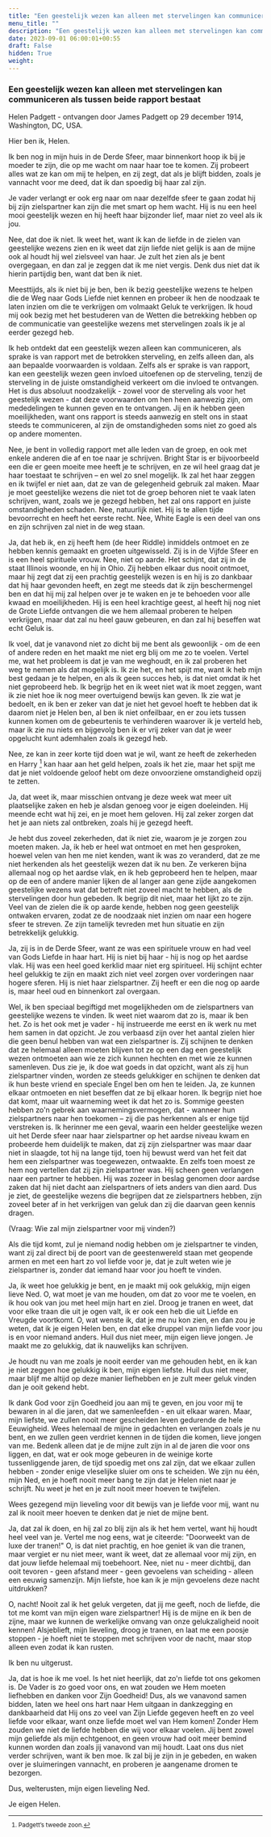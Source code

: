 ```yaml
---
title: "Een geestelijk wezen kan alleen met stervelingen kan communiceren als tussen beide rapport bestaat"
menu_title: ""
description: "Een geestelijk wezen kan alleen met stervelingen kan communiceren als tussen beide rapport bestaat"
date: 2023-09-01 06:00:01+00:55
draft: False
hidden: True
weight:
---
```

### Een geestelijk wezen kan alleen met stervelingen kan communiceren als tussen beide rapport bestaat

Helen Padgett - ontvangen door James Padgett op 29 december 1914, Washington, DC, USA.

Hier ben ik, Helen.

Ik ben nog in mijn huis in de Derde Sfeer, maar binnenkort hoop ik bij je moeder te zijn, die op me wacht om naar haar toe te komen. Zij probeert alles wat ze kan om mij te helpen, en zij zegt, dat als je blijft bidden, zoals je vannacht voor me deed, dat ik dan spoedig bij haar zal zijn.

Je vader verlangt er ook erg naar om naar dezelfde sfeer te gaan zodat hij bij zijn zielspartner kan zijn die met smart op hem wacht. Hij is nu een heel mooi geestelijk wezen en hij heeft haar bijzonder lief, maar niet zo veel als ik jou.

Nee, dat doe ik niet. Ik weet het, want ik kan de liefde in de zielen van geestelijke wezens zien en ik weet dat zijn liefde niet gelijk is aan de mijne ook al houdt hij wel zielsveel van haar. Je zult het zien als je bent overgegaan, en dan zal je zeggen dat ik me niet vergis. Denk dus niet dat ik hierin partijdig ben, want dat ben ik niet.

Meesttijds, als ik niet bij je ben, ben ik bezig geestelijke wezens te helpen die de Weg naar Gods Liefde niet kennen en probeer ik hen de noodzaak te laten inzien om die te verkrijgen om volmaakt Geluk te verkrijgen. Ik houd mij ook bezig met het bestuderen van de Wetten die betrekking hebben op de communicatie van geestelijke wezens met stervelingen zoals ik je al eerder gezegd heb.

Ik heb ontdekt dat een geestelijk wezen alleen kan communiceren, als sprake is van rapport met de betrokken sterveling, en zelfs alleen dan, als aan bepaalde voorwaarden is voldaan. Zelfs als er sprake is van rapport, kan een geestelijk wezen geen invloed uitoefenen op de sterveling, tenzij de sterveling in de juiste omstandigheid verkeert om die invloed te ontvangen. Het is dus absoluut noodzakelijk - zowel voor de sterveling als voor het geestelijk wezen - dat deze voorwaarden om hen heen aanwezig zijn, om mededelingen te kunnen geven en te ontvangen. Jij en ik hebben geen moeilijkheden, want ons rapport is steeds aanwezig en stelt ons in staat steeds te communiceren, al zijn de omstandigheden soms niet zo goed als op andere momenten.

Nee, je bent in volledig rapport met alle leden van de groep, en ook met enkele anderen die af en toe naar je schrijven. Bright Star is er bijvoorbeeld een die er geen moeite mee heeft je te schrijven, en ze wil heel graag dat je haar toestaat te schrijven – en wel zo snel mogelijk. Ik zal het haar zeggen en ik twijfel er niet aan, dat ze van de gelegenheid gebruik zal maken. Maar je moet geestelijke wezens die niet tot de groep behoren niet te vaak laten schrijven, want, zoals we je gezegd hebben, het zal ons rapport en juiste omstandigheden schaden. Nee, natuurlijk niet. Hij is te allen tijde bevoorrecht en heeft het eerste recht. Nee, White Eagle is een deel van ons en zijn schrijven zal niet in de weg staan.

Ja, dat heb ik, en zij heeft hem (de heer Riddle) inmiddels ontmoet en ze hebben kennis gemaakt en groeten uitgewisseld. Zij is in de Vijfde Sfeer en is een heel spirituele vrouw. Nee, niet op aarde. Het schijnt, dat zij in de staat Illinois woonde, en hij in Ohio. Zij hebben elkaar dus nooit ontmoet, maar hij zegt dat zij een prachtig geestelijk wezen is en hij is zo dankbaar dat hij haar gevonden heeft, en zegt me steeds dat ik zijn beschermengel ben en dat hij mij zal helpen over je te waken en je te behoeden voor alle kwaad en moeilijkheden. Hij is een heel krachtige geest, al heeft hij nog niet de Grote Liefde ontvangen die we hem allemaal proberen te helpen verkrijgen, maar dat zal nu heel gauw gebeuren, en dan zal hij beseffen wat echt Geluk is.

Ik voel, dat je vanavond niet zo dicht bij me bent als gewoonlijk - om de een of andere reden en het maakt me niet erg blij om me zo te voelen. Vertel me, wat het probleem is dat je van me weghoudt, en ik zal proberen het weg te nemen als dat mogelijk is. Ik zie het, en het spijt me, want ik heb mijn best gedaan je te helpen, en als ik geen succes heb, is dat niet omdat ik het niet geprobeerd heb. Ik begrijp het en ik weet niet wat ik moet zeggen, want ik zie niet hoe ik nog meer overtuigend bewijs kan geven. Ik zie wat je bedoelt, en ik ben er zeker van dat je niet het gevoel hoeft te hebben dat ik daarom niet je Helen ben, al ben ik niet onfeilbaar, en er zou iets tussen kunnen komen om de gebeurtenis te verhinderen waarover ik je verteld heb, maar ik zie nu niets en bijgevolg ben ik er vrij zeker van dat je weer opgelucht kunt ademhalen zoals ik gezegd heb.

Nee, ze kan in zeer korte tijd doen wat je wil, want ze heeft de zekerheden en Harry [^1] kan haar aan het geld helpen, zoals ik het zie, maar het spijt me dat je niet voldoende geloof hebt om deze onvoorziene omstandigheid opzij te zetten.

Ja, dat weet ik, maar misschien ontvang je deze week wat meer uit plaatselijke zaken en heb je alsdan genoeg voor je eigen doeleinden. Hij meende echt wat hij zei, en je moet hem geloven. Hij zal zeker zorgen dat het je aan niets zal ontbreken, zoals hij je gezegd heeft.

Je hebt dus zoveel zekerheden, dat ik niet zie, waarom je je zorgen zou moeten maken. Ja, ik heb er heel wat ontmoet en met hen gesproken, hoewel velen van hen me niet kenden, want ik was zo veranderd, dat ze me niet herkenden als het geestelijk wezen dat ik nu ben. Ze verkeren bijna allemaal nog op het aardse vlak, en ik heb geprobeerd hen te helpen, maar op de een of andere manier lijken de al langer aan gene zijde aangekomen geestelijke wezens wat dat betreft niet zoveel macht te hebben, als de stervelingen door hun gebeden. Ik begrijp dit niet, maar het lijkt zo te zijn. Veel van de zielen die ik op aarde kende, hebben nog geen geestelijk ontwaken ervaren, zodat ze de noodzaak niet inzien om naar een hogere sfeer te streven. Ze zijn tamelijk tevreden met hun situatie en zijn betrekkelijk gelukkig.

Ja, zij is in de Derde Sfeer, want ze was een spirituele vrouw en had veel van Gods Liefde in haar hart. Hij is niet bij haar - hij is nog op het aardse vlak. Hij was een heel goed kerklid maar niet erg spiritueel. Hij schijnt echter heel gelukkig te zijn en maakt zich niet veel zorgen over vorderingen naar hogere sferen. Hij is niet haar zielspartner. Zij heeft er een die nog op aarde is, maar heel oud en binnenkort zal overgaan.

Wel, ik ben speciaal begiftigd met mogelijkheden om de zielspartners van geestelijke wezens te vinden. Ik weet niet waarom dat zo is, maar ik ben het. Zo is het ook met je vader - hij instrueerde me eerst en ik werk nu met hem samen in dat opzicht. Je zou verbaasd zijn over het aantal zielen hier die geen benul hebben van wat een zielspartner is. Zij schijnen te denken dat ze helemaal alleen moeten blijven tot ze op een dag een geestelijk wezen ontmoeten aan wie ze zich kunnen hechten en met wie ze kunnen samenleven. Dus zie je, ik doe wat goeds in dat opzicht, want als zij hun zielspartner vinden, worden ze steeds gelukkiger en schijnen te denken dat ik hun beste vriend en speciale Engel ben om hen te leiden. Ja, ze kunnen elkaar ontmoeten en niet beseffen dat ze bij elkaar horen. Ik begrijp niet hoe dat komt, maar uit waarneming weet ik dat het zo is. Sommige geesten hebben zo'n gebrek aan waarnemingsvermogen, dat - wanneer hun zielspartners naar hen toekomen – zij die pas herkennen als er enige tijd verstreken is. Ik herinner me een geval, waarin een helder geestelijke wezen uit het Derde sfeer naar haar zielspartner op het aardse niveau kwam en probeerde hem duidelijk te maken, dat zij zijn zielspartner was maar daar niet in slaagde, tot hij na lange tijd, toen hij bewust werd van het feit dat hem een zielspartner was toegewezen, ontwaakte. En zelfs toen moest ze hem nog vertellen dat zij zijn zielspartner was. Hij scheen geen verlangen naar een partner te hebben. Hij was zozeer in beslag genomen door aardse zaken dat hij niet dacht aan zielspartners of iets anders van dien aard. Dus je ziet, de geestelijke wezens die begrijpen dat ze zielspartners hebben, zijn zoveel beter af in het verkrijgen van geluk dan zij die daarvan geen kennis dragen.

(Vraag: Wie zal mijn zielspartner voor mij vinden?)

Als die tijd komt, zul je niemand nodig hebben om je zielspartner te vinden, want zij zal direct bij de poort van de geestenwereld staan met geopende armen en met een hart zo vol liefde voor je, dat je zult weten wie je zielspartner is, zonder dat iemand haar voor jou hoeft te vinden.

Ja, ik weet hoe gelukkig je bent, en je maakt mij ook gelukkig, mijn eigen lieve Ned. O, wat moet je van me houden, om dat zo voor me te voelen, en ik hou ook van jou met heel mijn hart en ziel. Droog je tranen en weet, dat voor elke traan die uit je ogen valt, ik er ook een heb die uit Liefde en Vreugde voortkomt. O, wat wenste ik, dat je me nu kon zien, en dan zou je weten, dat ik je eigen Helen ben, en dat elke druppel van mijn liefde voor jou is en voor niemand anders. Huil dus niet meer, mijn eigen lieve jongen. Je maakt me zo gelukkig, dat ik nauwelijks kan schrijven.

Je houdt nu van me zoals je nooit eerder van me gehouden hebt, en ik kan je niet zeggen hoe gelukkig ik ben, mijn eigen liefste. Huil dus niet meer, maar blijf me altijd op deze manier liefhebben en je zult meer geluk vinden dan je ooit gekend hebt.

Ik dank God voor zijn Goedheid jou aan mij te geven, en jou voor mij te bewaren in al die jaren, dat we samenleefden - en uit elkaar waren. Maar, mijn liefste, we zullen nooit meer gescheiden leven gedurende de hele Eeuwigheid. Wees helemaal de mijne in gedachten en verlangen zoals je nu bent, en we zullen geen verdriet kennen in de tijden die komen, lieve jongen van me. Bedenk alleen dat je de mijne zult zijn in al de jaren die voor ons liggen, en dat, wat er ook moge gebeuren in de weinige korte tussenliggende jaren, de tijd spoedig met ons zal zijn, dat we elkaar zullen hebben - zonder enige vleselijke sluier om ons te scheiden. We zijn nu één, mijn Ned, en je hoeft nooit meer bang te zijn dat je Helen niet naar je schrijft. Nu weet je het en je zult nooit meer hoeven te twijfelen.

Wees gezegend mijn lieveling voor dit bewijs van je liefde voor mij, want nu zal ik nooit meer hoeven te denken dat je niet de mijne bent.

Ja, dat zal ik doen, en hij zal zo blij zijn als ik het hem vertel, want hij houdt heel veel van je. Vertel me nog eens, wat je citeerde: "Doorweekt van de luxe der tranen!" O, is dat niet prachtig, en hoe geniet ik van die tranen, maar vergiet er nu niet meer, want ik weet, dat ze allemaal voor mij zijn, en dat jouw liefde helemaal mij toebehoort. Nee, niet nu - meer dichtbij, dan ooit tevoren - geen afstand meer - geen gevoelens van scheiding - alleen een eeuwig samenzijn. Mijn liefste, hoe kan ik je mijn gevoelens deze nacht uitdrukken?

O, nacht! Nooit zal ik het geluk vergeten, dat jij me geeft, noch de liefde, die tot me komt van mijn eigen ware zielspartner! Hij is de mijne en ik ben de zijne, maar we kunnen de werkelijke omvang van onze gelukzaligheid nooit kennen! Alsjeblieft, mijn lieveling, droog je tranen, en laat me een poosje stoppen - je hoeft niet te stoppen met schrijven voor de nacht, maar stop alleen even zodat ik kan rusten.

Ik ben nu uitgerust.

Ja, dat is hoe ik me voel. Is het niet heerlijk, dat zo'n liefde tot ons gekomen is. De Vader is zo goed voor ons, en wat zouden we Hem moeten liefhebben en danken voor Zijn Goedheid! Dus, als we vanavond samen bidden, laten we heel ons hart naar Hem uitgaan in dankzegging en dankbaarheid dat Hij ons zo veel van Zijn Liefde gegeven heeft en zo veel liefde voor elkaar, want onze liefde moet wel van Hem komen! Zonder Hem zouden we niet de liefde hebben die wij voor elkaar voelen. Jij bent zowel mijn geliefde als mijn echtgenoot, en geen vrouw had ooit meer bemind kunnen worden dan zoals jij vanavond van mij houdt. Laat ons dus niet verder schrijven, want ik ben moe. Ik zal bij je zijn in je gebeden, en waken over je sluimeringen vannacht, en proberen je aangename dromen te bezorgen.

Dus, welterusten, mijn eigen lieveling Ned.

Je eigen Helen.
<small>

[^1]: Padgett’s tweede zoon.
